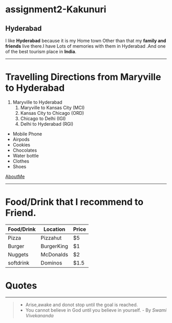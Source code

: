 # assignment2-Kakunuri
## Hyderabad
I like **Hyderabad** because it is my Home town Other than that  my **family and friends** live there.I have Lots of memories with them in Hyderabad .And one of the best tourism place in **India**.

---

# Travelling Directions from Maryville to Hyderabad

1. Maryville to Hyderabad
    1. Maryville to Kansas City (MCI)
    2. Kansas City to Chicago (ORD)
    3. Chicago to Delhi (IGI)
    4. Delhi to Hyderabad (RGI)

- Mobile Phone
- Airpods
- Cookies
- Chocolates
- Water bottle
- Clothes
- Shoes

[AboutMe](https://github.com/Arunreddy619/assignment2-Kakunuri/blob/main/AboutMe.md)

---
# Food/Drink that I recommend to Friend.

| Food/Drink | Location | Price |
| ---------- | -------- | ----- |
|    Pizza   | Pizzahut |   $5  |
|   Burger   | BurgerKing | $1 |
| Nuggets | McDonalds | $2 |
| softdrink | Dominos | $1.5 | 

# Quotes
---
> - Arise,awake and donot stop until the goal is reached. 
> - You cannot believe in God until you believe in yourself.
                                    - By
                                       *Swami Vivekananda* 
